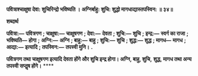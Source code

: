 **पवित्राश्चाक्षुषा देवा: शुचिरिन्द्रो भविष्यति ।** **अग्निर्बाहु: शुचि: शुद्धो मागधाद्यास्तपस्विन: ॥ ३४॥** 

**शब्दार्थ** 

**पवित्रा:—** **पवित्रगण** **; चाक्षुषा:—** **चाक्षुषगण** **; देवा:—** **देवता** **; शुचि:—** **शुचि** **; इन्द्र:—** **स्वर्ग का राजा** **; भविष्यति—** **होगा** **;** **अग्नि:—** **अग्नि** **; बाहु:—** **बाहु** **; शुचि:—** **शुचि** **; शुद्ध:—** **शुद्ध** **; मागध—** **मागध** **; आद्या:—** **इत्यादि** **; तपस्विन:—** **तपस्वी मुनि।** **.** 

**पवित्रगण तथा चाक्षुषगण इत्यादि देवता होंगे और शुचि इन्द्र होगा। अग्नि, बाहु, शुचि,** **शुद्ध, मागध तथा अन्य तपस्वी सप्तॢष होंगे।** **** 